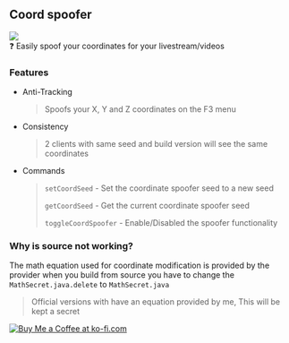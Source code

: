 ## Coord spoofer
![](https://img.shields.io/github/v/release/sleepy-lux/coordspoofer)<br>
❓ Easily spoof your coordinates for your livestream/videos

### Features
- Anti-Tracking
  > Spoofs your X, Y and Z coordinates on the F3 menu
- Consistency
  > 2 clients with same seed and build version will see the same coordinates
- Commands
  > `setCoordSeed` - Set the coordinate spoofer seed to a new seed
  > 
  > `getCoordSeed` - Get the current coordinate spoofer seed
  > 
  > `toggleCoordSpoofer` - Enable/Disabled the spoofer functionality
  
### Why is source not working?
 The math equation used for coordinate modification is provided by the provider when you build from source you have to change the `MathSecret.java.delete` to `MathSecret.java`
 
> Official versions with have an equation provided by me, This will be kept a secret

<a href='https://ko-fi.com/sleepylux' target='_blank'><img src='https://storage.ko-fi.com/cdn/kofi5.png' alt='Buy Me a Coffee at ko-fi.com' /></a>
